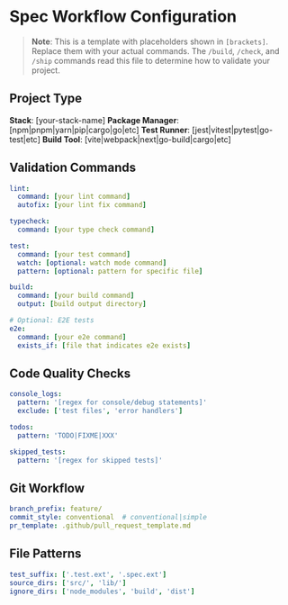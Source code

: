 # Spec Workflow Configuration

> **Note**: This is a template with placeholders shown in `[brackets]`. Replace them with your actual commands.
> The `/build`, `/check`, and `/ship` commands read this file to determine how to validate your project.

## Project Type
**Stack**: [your-stack-name]
**Package Manager**: [npm|pnpm|yarn|pip|cargo|go|etc]
**Test Runner**: [jest|vitest|pytest|go-test|etc]
**Build Tool**: [vite|webpack|next|go-build|cargo|etc]

## Validation Commands
```yaml
lint:
  command: [your lint command]
  autofix: [your lint fix command]

typecheck:
  command: [your type check command]

test:
  command: [your test command]
  watch: [optional: watch mode command]
  pattern: [optional: pattern for specific file]

build:
  command: [your build command]
  output: [build output directory]

# Optional: E2E tests
e2e:
  command: [your e2e command]
  exists_if: [file that indicates e2e exists]
```

## Code Quality Checks
```yaml
console_logs:
  pattern: '[regex for console/debug statements]'
  exclude: ['test files', 'error handlers']

todos:
  pattern: 'TODO|FIXME|XXX'

skipped_tests:
  pattern: '[regex for skipped tests]'
```

## Git Workflow
```yaml
branch_prefix: feature/
commit_style: conventional  # conventional|simple
pr_template: .github/pull_request_template.md
```

## File Patterns
```yaml
test_suffix: ['.test.ext', '.spec.ext']
source_dirs: ['src/', 'lib/']
ignore_dirs: ['node_modules', 'build', 'dist']
```
